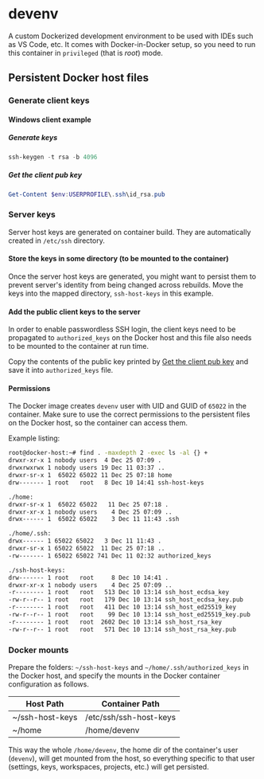 # devenv

A custom Dockerized development environment to be used with IDEs such as VS Code, etc. It comes with Docker-in-Docker setup, so you need to run this container in `privileged` (that is _root_) mode.

## Persistent Docker host files

### Generate client keys

#### Windows client example

##### Generate keys

```powershell
ssh-keygen -t rsa -b 4096
```

##### Get the client pub key

```powershell
Get-Content $env:USERPROFILE\.ssh\id_rsa.pub
```

### Server keys

Server host keys are generated on container build. They are automatically created in `/etc/ssh` directory.

#### Store the keys in some directory (to be mounted to the container)

Once the server host keys are generated, you might want to persist them to prevent server's identity from being changed across rebuilds. Move the keys into the mapped directory, `ssh-host-keys` in this example.

#### Add the public client keys to the server

In order to enable passwordless SSH login, the client keys need to be propagated to `authorized_keys` on the Docker host and this file also needs to be mounted to the container at run time.

Copy the contents of the public key printed by [Get the client pub key](#get-the-client-pub-key) and save it into `authorized_keys` file.

#### Permissions

The Docker image creates `devenv` user with UID and GUID of `65022` in the container. Make sure to use the correct permissions to the persistent files on the Docker host, so the container can access them.

Example listing:

```sh
root@docker-host:~# find . -maxdepth 2 -exec ls -al {} +
drwxr-xr-x 1 nobody users  4 Dec 25 07:09 .
drwxrwxrwx 1 nobody users 19 Dec 11 03:37 ..
drwxr-sr-x 1  65022 65022 11 Dec 25 07:18 home
drw------- 1 root   root   8 Dec 10 14:41 ssh-host-keys

./home:
drwxr-sr-x 1  65022 65022   11 Dec 25 07:18 .
drwxr-xr-x 1 nobody users    4 Dec 25 07:09 ..
drwx------ 1  65022 65022    3 Dec 11 11:43 .ssh

./home/.ssh:
drwx------ 1 65022 65022   3 Dec 11 11:43 .
drwxr-sr-x 1 65022 65022  11 Dec 25 07:18 ..
-rw------- 1 65022 65022 741 Dec 11 02:32 authorized_keys

./ssh-host-keys:
drw------- 1 root   root     8 Dec 10 14:41 .
drwxr-xr-x 1 nobody users    4 Dec 25 07:09 ..
-r-------- 1 root   root   513 Dec 10 13:14 ssh_host_ecdsa_key
-rw-r--r-- 1 root   root   179 Dec 10 13:14 ssh_host_ecdsa_key.pub
-r-------- 1 root   root   411 Dec 10 13:14 ssh_host_ed25519_key
-rw-r--r-- 1 root   root    99 Dec 10 13:14 ssh_host_ed25519_key.pub
-r-------- 1 root   root  2602 Dec 10 13:14 ssh_host_rsa_key
-rw-r--r-- 1 root   root   571 Dec 10 13:14 ssh_host_rsa_key.pub
```

### Docker mounts

 Prepare the folders: `~/ssh-host-keys` and `~/home/.ssh/authorized_keys` in the Docker host, and specify the mounts in the Docker container configuration as follows.

| Host Path       | Container Path                    |
|-----------------|-----------------------------------|
| ~/ssh-host-keys | /etc/ssh/ssh-host-keys            |
| ~/home          | /home/devenv                      |

This way the whole `/home/devenv`, the home dir of the container's user (`devenv`), will get mounted from the host, so everything specific to that user (settings, keys, workspaces, projects, etc.) will get persisted.
